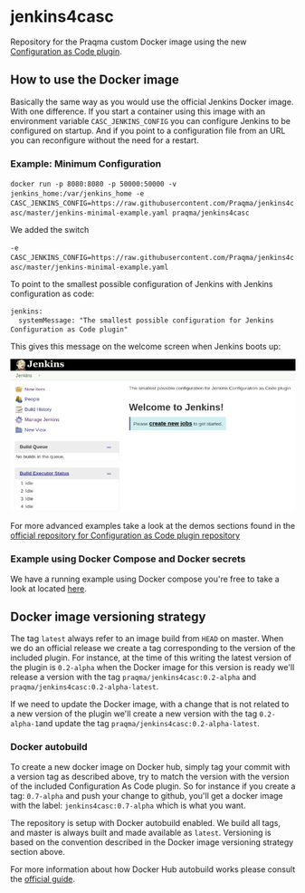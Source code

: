 # jenkins4casc

Repository for the Praqma custom Docker image using the new [Configuration as Code plugin](https://github.com/jenkinsci/configuration-as-code-plugin).

## How to use the Docker image

Basically the same way as you would use the official Jenkins Docker image. With one difference. If you start a container using this image with an environment variable `CASC_JENKINS_CONFIG` you can configure Jenkins to be configured on startup. And if you point to a configuration file from an URL you can reconfigure without the need for a restart.

### Example: Minimum Configuration

`docker run -p 8080:8080 -p 50000:50000 -v jenkins_home:/var/jenkins_home -e CASC_JENKINS_CONFIG=https://raw.githubusercontent.com/Praqma/jenkins4casc/master/jenkins-minimal-example.yaml praqma/jenkins4casc`

We added the switch

`-e CASC_JENKINS_CONFIG=https://raw.githubusercontent.com/Praqma/jenkins4casc/master/jenkins-minimal-example.yaml`

To point to the smallest possible configuration of Jenkins with Jenkins configuration as code:

```
jenkins:
  systemMessage: "The smallest possible configuration for Jenkins Configuration as Code plugin"
```

This gives this message on the welcome screen when Jenkins boots up:

![Example of configuration](/img/small.png)

For more advanced examples take a look at the demos sections found in the [official repository for Configuration as Code plugin repository](https://github.com/jenkinsci/configuration-as-code-plugin)

### Example using Docker Compose and Docker secrets

We have a running example using Docker compose you're free to take a look at located [here](https://github.com/Praqma/praqma-jenkins-casc).

## Docker image versioning strategy

The tag `latest` always refer to an image build from `HEAD` on master. When we do an official release we create a tag corresponding to the version of the included plugin. For instance, at the time of this writing the latest version of the plugin is `0.2-alpha` when the Docker image for this version is ready we'll release a version with the tag `praqma/jenkins4casc:0.2-alpha` and `praqma/jenkins4casc:0.2-alpha-latest`.

If we need to update the Docker image, with a change that is not related to a new version of the plugin we'll create a new version with the tag `0.2-alpha-1`and update the tag `praqma/jenkins4casc:0.2-alpha-latest`.

### Docker autobuild

To create a new docker image on Docker hub, simply tag your commit with a version tag as described above, try to match the version with the version of the included Configuration As Code plugin. So for instance if you create a tag: `0.7-alpha` and push your change to github, you'll get a docker image with the label: `jenkins4casc:0.7-alpha` which is what you want.

The repository is setup with Docker autobuild enabled. We build all tags, and master is always built and made available as `latest`. Versioning is based on the convention described in the Docker image versioning strategy section above.

For more information about how Docker Hub autobuild works please consult the [official guide](https://docs.docker.com/docker-hub/builds/).
